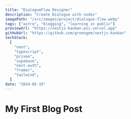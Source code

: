 ```yaml
---
title: "DialogueFlow Designer"
description: "Create Dialogue with nodes"
imagePath: "/src/images/project/dialogue-flow.webp"
tags: ["astro", "blogging", "learning in public"]
previewUrl: "https://nextjs-kanban-psi.vercel.app"
gitHubUrl: "https://github.com/greengem/nextjs-kanban"
techStack:
  [
    "next",
    "typescript",
    "prisma",
    "supabase",
    "next-auth",
    "framer",
    "tailwind",
  ]
date: "2024-05-19"
---
```


# My First Blog Post
